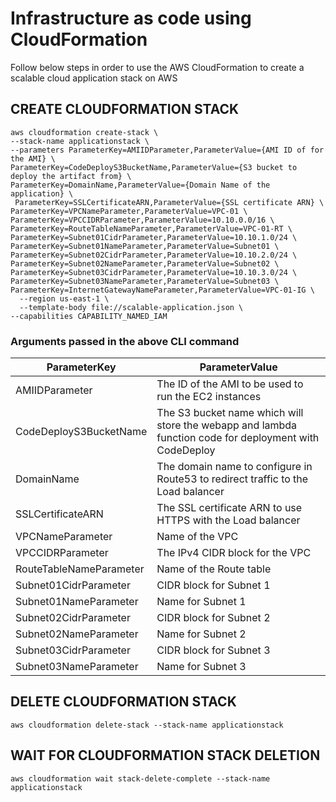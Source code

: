# Infrastructure as code using CloudFormation

Follow below steps in order to use the AWS CloudFormation to create a scalable cloud application stack on AWS

## CREATE CLOUDFORMATION STACK

```
aws cloudformation create-stack \
--stack-name applicationstack \
--parameters ParameterKey=AMIIDParameter,ParameterValue={AMI ID of for the AMI} \
ParameterKey=CodeDeployS3BucketName,ParameterValue={S3 bucket to deploy the artifact from} \
ParameterKey=DomainName,ParameterValue={Domain Name of the application} \
 ParameterKey=SSLCertificateARN,ParameterValue={SSL certificate ARN} \
ParameterKey=VPCNameParameter,ParameterValue=VPC-01 \
ParameterKey=VPCCIDRParameter,ParameterValue=10.10.0.0/16 \
ParameterKey=RouteTableNameParameter,ParameterValue=VPC-01-RT \
ParameterKey=Subnet01CidrParameter,ParameterValue=10.10.1.0/24 \
ParameterKey=Subnet01NameParameter,ParameterValue=Subnet01 \
ParameterKey=Subnet02CidrParameter,ParameterValue=10.10.2.0/24 \
ParameterKey=Subnet02NameParameter,ParameterValue=Subnet02 \
ParameterKey=Subnet03CidrParameter,ParameterValue=10.10.3.0/24 \
ParameterKey=Subnet03NameParameter,ParameterValue=Subnet03 \
ParameterKey=InternetGatewayNameParameter,ParameterValue=VPC-01-IG \
  --region us-east-1 \
  --template-body file://scalable-application.json \
--capabilities CAPABILITY_NAMED_IAM

```

### Arguments passed in the above CLI command

| ParameterKey | ParameterValue |
| --- | --- |
|AMIIDParameter | The ID of the AMI to be used to run the EC2 instances |
|CodeDeployS3BucketName | The S3 bucket name which will store the webapp and lambda function code for deployment with CodeDeploy |
|DomainName | The domain name to configure in Route53 to redirect traffic to the Load balancer |
|SSLCertificateARN | The SSL certificate ARN to use HTTPS with the Load balancer |
|VPCNameParameter | Name of the VPC |
|VPCCIDRParameter | The IPv4 CIDR block for the VPC | 
|RouteTableNameParameter | Name of the Route table |
|Subnet01CidrParameter | CIDR block for Subnet 1 |
|Subnet01NameParameter | Name for Subnet 1 |
|Subnet02CidrParameter | CIDR block for Subnet 2 |
|Subnet02NameParameter |  Name for Subnet 2 |
|Subnet03CidrParameter | CIDR block for Subnet 3 |
|Subnet03NameParameter | Name for Subnet 3 |

## DELETE CLOUDFORMATION STACK

```
aws cloudformation delete-stack --stack-name applicationstack
```

## WAIT FOR CLOUDFORMATION STACK DELETION

```
aws cloudformation wait stack-delete-complete --stack-name applicationstack
```
